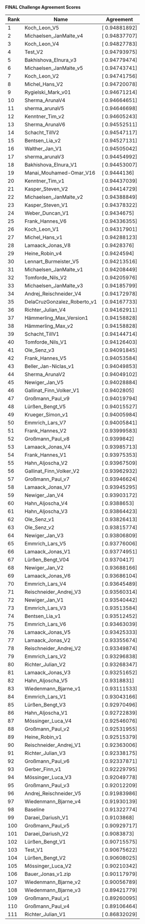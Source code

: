**FINAL Challenge Agreement Scores**



|Rank|Name|Agreement|
|----|-----|---|
|1|Koch_Leon_V5|[ 0.94881892]|
|2|Michaelsen_JanMalte_v4|[ 0.94837707]|
|3|Koch_Leon_V4|[ 0.94827783]|
|4|Test_V2|[ 0.94793975]|
|5|Bakhishova_Elnura_v3|[ 0.94779474]|
|6|Michaelsen_JanMalte_v5|[ 0.94743741]|
|7|Koch_Leon_V2|[ 0.94741756]|
|8|Michel_Hans_V2|[ 0.94720078]|
|9|Rygielski_Mark_v01|[ 0.94671214]|
|10|Sherma_ArunaV4|[ 0.94664651]|
|11|sherma_arunaV5|[ 0.94646698]|
|12|Kenntner_Tim_v2|[ 0.94605243]|
|13|Sherma_ArunaV6|[ 0.94552511]|
|14|Schacht_TillV2|[ 0.94547117]|
|15|Bentsen_Lia_v2|[ 0.94527131]|
|16|Walther_Jan_V1|[ 0.94505042]|
|17|sherma_arunaV3|[ 0.94454992]|
|18|Bakhishova_Elnura_V1|[ 0.94453007]|
|19|Manai_Mouhamed-Omar_V16|[ 0.9444136]|
|20|Kenntner_Tim_v1|[ 0.94437039]|
|21|Kasper_Steven_V2|[ 0.94414729]|
|22|Michaelsen_JanMalte_v2|[ 0.94388849]|
|23|Kasper_Steven_V1|[ 0.94378322]|
|24|Weber_Duncan_V1|[ 0.9434675]|
|25|Frank_Hannes_V6|[ 0.94336355]|
|26|Koch_Leon_V1|[ 0.94317901]|
|27|Michel_Hans_v1|[ 0.94288123]|
|28|Lamaack_Jonas_V8|[ 0.9428376]|
|29|Heine_Robin_v4|[ 0.9424594]|
|30|Lennart_Burmeister_V5|[ 0.94213516]|
|31|Michaelsen_JanMalte_v1|[ 0.94208449]|
|32|Tomforde_Nils_V2|[ 0.94205976]|
|33|Michaelsen_JanMalte_v3|[ 0.94185799]|
|34|Andrej_Reischneider_V4|[ 0.94172978]|
|35|DelaCruzGonzalez_Roberto_v1|[ 0.94167733]|
|36|Richter_Julian_V4|[ 0.94162911]|
|37|Hämmerling_Max_Version1|[ 0.94158828]|
|38|Hämmerling_Max_v2|[ 0.94158828]|
|39|Schacht_TillV1|[ 0.94144714]|
|40|Tomforde_Nils_V1|[ 0.94126403]|
|41|Ole_Senz_v3|[ 0.94091845]|
|42|Frank_Hannes_V5|[ 0.94053584]|
|43|Beller_Jan-Niclas_v1|[ 0.94049853]|
|44|Sherma_ArunaV2|[ 0.94049102]|
|45|Newiger_Jan_V5|[ 0.94028884]|
|46|Gallinat_Finn_Volker_V1|[ 0.9402805]|
|47|Großmann_Paul_v9|[ 0.94019794]|
|48|Lürßen_Bengt_V5|[ 0.94015527]|
|49|Krueger_Simon_v1|[ 0.94005984]|
|50|Emmrich_Lars_V7|[ 0.94005841]|
|51|Frank_Hannes_V2|[ 0.93999583]|
|52|Großmann_Paul_v8|[ 0.9399842]|
|53|Lamaack_Jonas_V4|[ 0.93985713]|
|54|Frank_Hannes_V1|[ 0.93975353]|
|55|Hahn_Aljoscha_V2|[ 0.93967509]|
|56|Gallinat_Finn_Volker_V2|[ 0.93962932]|
|57|Großmann_Paul_v7|[ 0.93946624]|
|58|Lamaack_Jonas_V7|[ 0.93945295]|
|59|Newiger_Jan_V4|[ 0.93903172]|
|60|Hahn_Aljoscha_V4|[ 0.9388653]|
|61|Hahn_Aljoscha_V3|[ 0.93864423]|
|62|Ole_Senz_v1|[ 0.93826413]|
|63|Ole_Senz_v2|[ 0.93815774]|
|64|Newiger_Jan_V3|[ 0.93806809]|
|65|Emmrich_Lars_V5|[ 0.93776006]|
|66|Lamaack_Jonas_V1|[ 0.93774951]|
|67|Lürßen_Bengt_V04|[ 0.9370417]|
|68|Newiger_Jan_V2|[ 0.93688166]|
|69|Lamaack_Jonas_V6|[ 0.93686104]|
|70|Emmrich_Lars_V4|[ 0.93645489]|
|71|Reischneider_Andrej_V3|[ 0.93560314]|
|72|Newiger_Jan_V1|[ 0.93540442]|
|73|Emmrich_Lars_V3|[ 0.93513584]|
|74|Bentsen_Lia_v1|[ 0.93512452]|
|75|Emmrich_Lars_V6|[ 0.93463039]|
|76|Lamaack_Jonas_V5|[ 0.93425333]|
|77|Lamaack_Jonas_V2|[ 0.93355674]|
|78|Reischneider_Andrej_V2|[ 0.93349874]|
|79|Emmrich_Lars_V2|[ 0.93296838]|
|80|Richter_Julian_V2|[ 0.93268347]|
|81|Lamaack_Jonas_V3|[ 0.93251652]|
|82|Hahn_Aljoscha_V5|[ 0.9318831]|
|83|Wiedenmann_Bjarne_v1|[ 0.93111533]|
|84|Emmrich_Lars_V1|[ 0.93043166]|
|85|Lürßen_Bengt_V3|[ 0.92970496]|
|86|Hahn_Aljoscha_V1|[ 0.92722839]|
|87|Mössinger_Luca_V4|[ 0.92546076]|
|88|Großmann_Paul_v2|[ 0.92531955]|
|89|Heine_Robin_v1|[ 0.92515379]|
|90|Reischneider_Andrej_V1|[ 0.92363006]|
|91|Richter_Julian_V3|[ 0.92338175]|
|92|Großmann_Paul_v6|[ 0.92337871]|
|93|Gerber_Finn_v1|[ 0.92229795]|
|94|Mössinger_Luca_V3|[ 0.92049778]|
|95|Großmann_Paul_v3|[ 0.92012209]|
|96|Andrej_Reischneider_V5|[ 0.91983986]|
|97|Wiedenmann_Bjarne_v4|[ 0.91930139]|
|98|Baseline|[ 0.91322774]|
|99|Daraei_Dariush_V1|[ 0.9103868]|
|100|Großmann_Paul_v5|[ 0.90929717]|
|101|Daraei_Dariush_V2|[ 0.9083873]|
|102|Lürßen_Bengt_V1|[ 0.90715575]|
|103|Test_V1|[ 0.90675622]|
|104|Lürßen_Bengt_V2|[ 0.90608025]|
|105|Mössinger_Luca_V2|[ 0.90210342]|
|106|Bauer_Jonas_v1.zip|[ 0.90117979]|
|107|Wiedenmann_Bjarne_v2|[ 0.90056789]|
|108|Wiedenmann_Bjarne_v3|[ 0.89421779]|
|109|Großmann_Paul_v1|[ 0.89260095]|
|110|Großmann_Paul_v4|[ 0.89106464]|
|111|Richter_Julian_V1|[ 0.86832029]|
